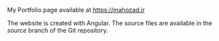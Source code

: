 My Portfolio page available at https://mahozad.ir

The website is created with Angular. The source files are available in the *source* branch of the Git repository.
